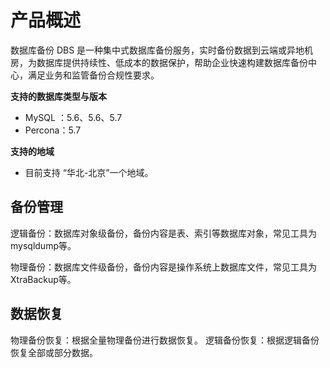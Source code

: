 # 产品概述

数据库备份 DBS 是一种集中式数据库备份服务，实时备份数据到云端或异地机房，为数据库提供持续性、低成本的数据保护，帮助企业快速构建数据库备份中心，满足业务和监管备份合规性要求。

**支持的数据库类型与版本**

- MySQL ：5.6、5.6、5.7
- Percona：5.7


**支持的地域**

- 目前支持 “华北-北京”一个地域。 


## 备份管理

逻辑备份：数据库对象级备份，备份内容是表、索引等数据库对象，常见工具为mysqldump等。

物理备份：数据库文件级备份，备份内容是操作系统上数据库文件，常见工具为XtraBackup等。

## 数据恢复

物理备份恢复：根据全量物理备份进行数据恢复。
逻辑备份恢复：根据逻辑备份恢复全部或部分数据。

